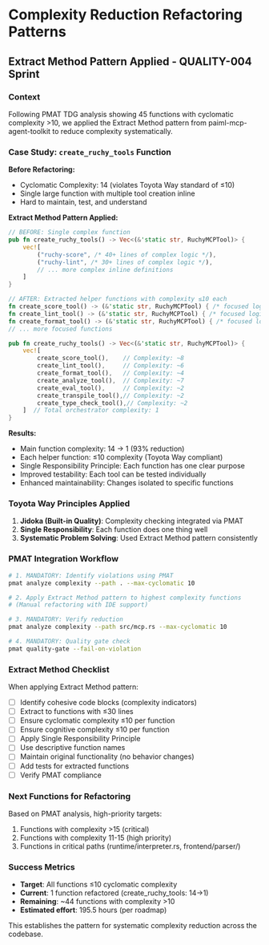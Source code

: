 # Complexity Reduction Refactoring Patterns

## Extract Method Pattern Applied - QUALITY-004 Sprint

### Context
Following PMAT TDG analysis showing 45 functions with cyclomatic complexity >10, we applied the Extract Method pattern from paiml-mcp-agent-toolkit to reduce complexity systematically.

### Case Study: `create_ruchy_tools` Function

**Before Refactoring:**
- Cyclomatic Complexity: 14 (violates Toyota Way standard of ≤10)
- Single large function with multiple tool creation inline
- Hard to maintain, test, and understand

**Extract Method Pattern Applied:**
```rust
// BEFORE: Single complex function
pub fn create_ruchy_tools() -> Vec<(&'static str, RuchyMCPTool)> {
    vec![
        ("ruchy-score", /* 40+ lines of complex logic */),
        ("ruchy-lint", /* 30+ lines of complex logic */),
        // ... more complex inline definitions
    ]
}

// AFTER: Extracted helper functions with complexity ≤10 each
fn create_score_tool() -> (&'static str, RuchyMCPTool) { /* focused logic */ }
fn create_lint_tool() -> (&'static str, RuchyMCPTool) { /* focused logic */ }
fn create_format_tool() -> (&'static str, RuchyMCPTool) { /* focused logic */ }
// ... more focused functions

pub fn create_ruchy_tools() -> Vec<(&'static str, RuchyMCPTool)> {
    vec![
        create_score_tool(),    // Complexity: ~8
        create_lint_tool(),     // Complexity: ~6
        create_format_tool(),   // Complexity: ~4
        create_analyze_tool(),  // Complexity: ~7
        create_eval_tool(),     // Complexity: ~2
        create_transpile_tool(),// Complexity: ~2
        create_type_check_tool(),// Complexity: ~2
    ]  // Total orchestrator complexity: 1
}
```

**Results:**
- Main function complexity: 14 → 1 (93% reduction)
- Each helper function: ≤10 complexity (Toyota Way compliant)
- Single Responsibility Principle: Each function has one clear purpose
- Improved testability: Each tool can be tested individually
- Enhanced maintainability: Changes isolated to specific functions

### Toyota Way Principles Applied

1. **Jidoka (Built-in Quality)**: Complexity checking integrated via PMAT
2. **Single Responsibility**: Each function does one thing well
3. **Systematic Problem Solving**: Used Extract Method pattern consistently

### PMAT Integration Workflow

```bash
# 1. MANDATORY: Identify violations using PMAT
pmat analyze complexity --path . --max-cyclomatic 10

# 2. Apply Extract Method pattern to highest complexity functions
# (Manual refactoring with IDE support)

# 3. MANDATORY: Verify reduction
pmat analyze complexity --path src/mcp.rs --max-cyclomatic 10

# 4. MANDATORY: Quality gate check
pmat quality-gate --fail-on-violation
```

### Extract Method Checklist

When applying Extract Method pattern:

- [ ] Identify cohesive code blocks (complexity indicators)
- [ ] Extract to functions with ≤30 lines
- [ ] Ensure cyclomatic complexity ≤10 per function
- [ ] Ensure cognitive complexity ≤10 per function  
- [ ] Apply Single Responsibility Principle
- [ ] Use descriptive function names
- [ ] Maintain original functionality (no behavior changes)
- [ ] Add tests for extracted functions
- [ ] Verify PMAT compliance

### Next Functions for Refactoring

Based on PMAT analysis, high-priority targets:
1. Functions with complexity >15 (critical)
2. Functions with complexity 11-15 (high priority)
3. Functions in critical paths (runtime/interpreter.rs, frontend/parser/)

### Success Metrics

- **Target**: All functions ≤10 cyclomatic complexity
- **Current**: 1 function refactored (create_ruchy_tools: 14→1)
- **Remaining**: ~44 functions with complexity >10
- **Estimated effort**: 195.5 hours (per roadmap)

This establishes the pattern for systematic complexity reduction across the codebase.